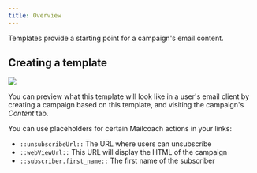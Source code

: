 ```yaml
---
title: Overview
---
```


Templates provide a starting point for a campaign's email content.

## Creating a template

![](https://mailcoach.app/images/docs/app/templates/create.png)

You can preview what this template will look like in a user's email client by creating a campaign based on this template, and visiting the campaign's _Content_ tab.

You can use placeholders for certain Mailcoach actions in your links:

- `::unsubscribeUrl::` The URL where users can unsubscribe
- `::webViewUrl::` This URL will display the HTML of the campaign
- `::subscriber.first_name::` The first name of the subscriber
